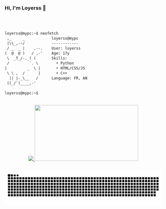 ### Hi, I'm Loyerss 👋 

<br>

```console

loyerss@mypc:~$ neofetch
 ,_     _            loyerss@mypc
 |\\_,-~/            ------------
 / _  _ |    ,--.    User: loyerss
(  @  @ )   / ,-'    Age: 17y
 \  _T_/-._( (       Skills:
 /         `. \        • Python
|         _  \ |       • HTML/CSS/JS
 \ \ ,  /      |       • C++
  || |-_\__   /      Language: FR, AN
 ((_/`(____,-'

loyerss@mypc:~$
```

<br>

<div align="center">
    <a href="https://github.com/Loyerss">
    <img height="180em" src="https://github-readme-stats.loyerss.vercel.app/api?username=Loyerss&show_icons=true&theme=react&include_all_commits=true&count_private=true"/>
    <img width="332px" height="180em" src="https://github-readme-stats.loyerss.vercel.app/api/top-langs/?username=Loyerss&layout=compact&langs_count=16&theme=react"/>

<br>

</div>
</div>
  
## 	
  ![Snake animation](https://github.com/Loyerss/Loyerss/blob/output/github-contribution-grid-snake.svg)
</div>
